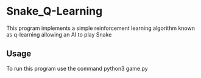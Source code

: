# Snake_Q-Learning
This program implements a simple reinforcement learning algorithm known as q-learning allowing an AI to play Snake

## Usage
To run this program use the command python3 game.py
